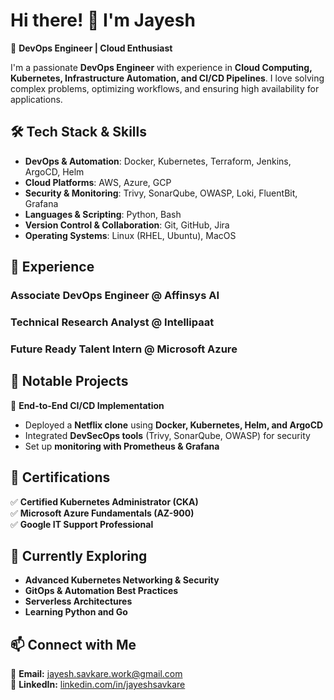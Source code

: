 # Hi there! 👋 I'm Jayesh 

🚀 **DevOps Engineer | Cloud Enthusiast**  

I'm a passionate **DevOps Engineer** with experience in **Cloud Computing, Kubernetes, Infrastructure Automation, and CI/CD Pipelines**. I love solving complex problems, optimizing workflows, and ensuring high availability for applications.  

## 🛠️ Tech Stack & Skills  
- **DevOps & Automation**: Docker, Kubernetes, Terraform, Jenkins, ArgoCD, Helm  
- **Cloud Platforms**: AWS, Azure, GCP  
- **Security & Monitoring**: Trivy, SonarQube, OWASP, Loki, FluentBit, Grafana  
- **Languages & Scripting**: Python, Bash  
- **Version Control & Collaboration**: Git, GitHub, Jira  
- **Operating Systems**: Linux (RHEL, Ubuntu), MacOS  

## 💼 Experience  
### Associate DevOps Engineer @ Affinsys AI 
### Technical Research Analyst @ Intellipaat  
### Future Ready Talent Intern @ Microsoft Azure

## 📌 Notable Projects  
🔹 **End-to-End CI/CD Implementation**  
- Deployed a **Netflix clone** using **Docker, Kubernetes, Helm, and ArgoCD**  
- Integrated **DevSecOps tools** (Trivy, SonarQube, OWASP) for security  
- Set up **monitoring with Prometheus & Grafana**  

## 📜 Certifications  
✅ **Certified Kubernetes Administrator (CKA)**  
✅ **Microsoft Azure Fundamentals (AZ-900)**  
✅ **Google IT Support Professional**  

## 🌱 Currently Exploring  
- **Advanced Kubernetes Networking & Security**  
- **GitOps & Automation Best Practices**  
- **Serverless Architectures**
- **Learning Python and Go**

## 📫 Connect with Me  
📩 **Email:** [jayesh.savkare.work@gmail.com](mailto:jayesh.savkare.work@gmail.com)  
💼 **LinkedIn:** [linkedin.com/in/jayeshsavkare](https://www.linkedin.com/in/jayeshsavkare)  

